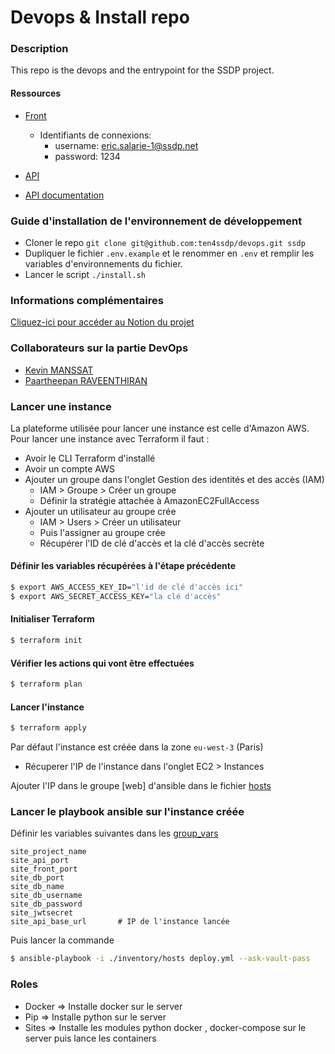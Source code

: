 # Devops & Install repo

### Description

This repo is the devops and the entrypoint for the SSDP project.

#### Ressources
* [Front](http://15.188.3.249/)   
  * Identifiants de connexions:
    * username: eric.salarie-1@ssdp.net
    * password: 1234

* [API](http://15.188.3.249:5000/api)   
* [API documentation](http://15.188.3.249:5000/documentation)

### Guide d'installation de l'environnement de développement 

- Cloner le repo `git clone git@github.com:ten4ssdp/devops.git ssdp`
- Dupliquer le fichier `.env.example` et le renommer en `.env` et remplir les variables d'environnements du fichier.
- Lancer le script `./install.sh`

### Informations complémentaires

[Cliquez-ici pour accéder au Notion du projet](https://www.notion.so/Groupe-10-657ad39759404d0ea9f6217de1690b5e)

### Collaborateurs sur la partie DevOps

* [Kevin MANSSAT](https://github.com/Rayzors)
* [Paartheepan RAVEENTHIRAN](https://github.com/punkte)

### Lancer une instance

La plateforme utilisée pour lancer une instance est celle d'Amazon AWS.  
Pour lancer une instance avec Terraform il faut :
* Avoir le CLI Terraform d'installé
* Avoir un compte AWS
* Ajouter un groupe dans l'onglet Gestion des identités et des accès (IAM)
  * IAM > Groupe > Créer un groupe
  * Définir la stratégie attachée à AmazonEC2FullAccess
* Ajouter un utilisateur au groupe crée
  * IAM > Users > Créer un utilisateur
  * Puis l'assigner au groupe crée
  * Récupérer l'ID de clé d'accès et la clé d'accès secrète

#### Définir les variables récupérées à l'étape précédente 

```bash
$ export AWS_ACCESS_KEY_ID="l'id de clé d'accès ici"
$ export AWS_SECRET_ACCESS_KEY="la clé d'accès"
```

#### Initialiser Terraform

```bash
$ terraform init
```
#### Vérifier les actions qui vont être effectuées

```bash
$ terraform plan
```
#### Lancer l'instance
```bash
$ terraform apply
```

Par défaut l'instance est créée dans la zone `eu-west-3` (Paris)

* Récuperer l'IP de l'instance dans l'onglet EC2 > Instances 

Ajouter l'IP dans le groupe [web] d'ansible dans le fichier [hosts](./ansible/inventory/hosts)

### Lancer le playbook ansible sur l'instance créée

Définir les variables suivantes dans les [group_vars](./ansible/inventory/group_vars/all)
```
site_project_name
site_api_port
site_front_port
site_db_port
site_db_name
site_db_username
site_db_password
site_jwtsecret
site_api_base_url       # IP de l'instance lancée 
```


Puis lancer la commande 
```bash
$ ansible-playbook -i ./inventory/hosts deploy.yml --ask-vault-pass
```

### Roles

* Docker => Installe docker sur le server
* Pip => Installe python sur le server
* Sites => Installe les modules python docker , docker-compose sur le server puis lance les containers


